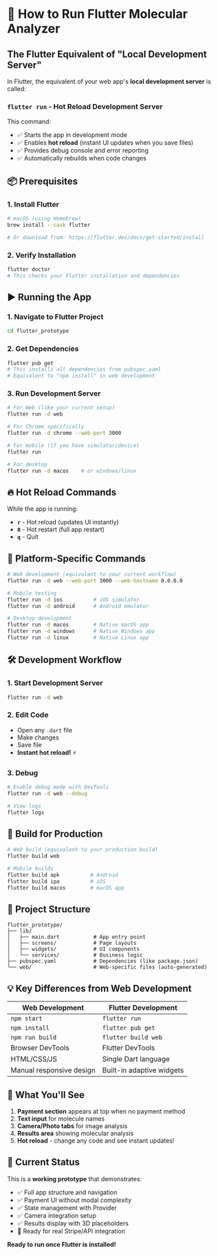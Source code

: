 # 🚀 How to Run Flutter Molecular Analyzer

## The Flutter Equivalent of "Local Development Server"

In Flutter, the equivalent of your web app's **local development server** is called:

### **`flutter run`** - Hot Reload Development Server

This command:
- ✅ Starts the app in development mode
- ✅ Enables **hot reload** (instant UI updates when you save files)
- ✅ Provides debug console and error reporting
- ✅ Automatically rebuilds when code changes

## 📦 Prerequisites

### 1. Install Flutter
```bash
# macOS (using Homebrew)
brew install --cask flutter

# Or download from: https://flutter.dev/docs/get-started/install
```

### 2. Verify Installation
```bash
flutter doctor
# This checks your Flutter installation and dependencies
```

## ▶️ Running the App

### 1. Navigate to Flutter Project
```bash
cd flutter_prototype
```

### 2. Get Dependencies
```bash
flutter pub get
# This installs all dependencies from pubspec.yaml
# Equivalent to "npm install" in web development
```

### 3. Run Development Server
```bash
# For Web (like your current setup)
flutter run -d web

# For Chrome specifically  
flutter run -d chrome --web-port 3000

# For mobile (if you have simulator/device)
flutter run

# For desktop
flutter run -d macos    # or windows/linux
```

## 🔥 Hot Reload Commands

While the app is running:
- **`r`** - Hot reload (updates UI instantly)
- **`R`** - Hot restart (full app restart)
- **`q`** - Quit

## 📱 Platform-Specific Commands

```bash
# Web development (equivalent to your current workflow)
flutter run -d web --web-port 3000 --web-hostname 0.0.0.0

# Mobile testing
flutter run -d ios          # iOS simulator
flutter run -d android      # Android emulator

# Desktop development
flutter run -d macos        # Native macOS app
flutter run -d windows      # Native Windows app
flutter run -d linux        # Native Linux app
```

## 🛠️ Development Workflow

### 1. Start Development Server
```bash
flutter run -d web
```

### 2. Edit Code
- Open any `.dart` file
- Make changes
- Save file
- **Instant hot reload!** ⚡

### 3. Debug
```bash
# Enable debug mode with DevTools
flutter run -d web --debug

# View logs
flutter logs
```

## 🔧 Build for Production

```bash
# Web build (equivalent to your production build)
flutter build web

# Mobile builds
flutter build apk          # Android
flutter build ipa          # iOS
flutter build macos        # macOS app
```

## 📂 Project Structure

```
flutter_prototype/
├── lib/
│   ├── main.dart           # App entry point
│   ├── screens/            # Page layouts  
│   ├── widgets/            # UI components
│   └── services/           # Business logic
├── pubspec.yaml            # Dependencies (like package.json)
└── web/                    # Web-specific files (auto-generated)
```

## 💡 Key Differences from Web Development

| **Web Development** | **Flutter Development** |
|-------------------|----------------------|
| `npm start` | `flutter run` |
| `npm install` | `flutter pub get` |
| `npm run build` | `flutter build web` |
| Browser DevTools | Flutter DevTools |
| HTML/CSS/JS | Single Dart language |
| Manual responsive design | Built-in adaptive widgets |

## 🎯 What You'll See

1. **Payment section** appears at top when no payment method
2. **Text input** for molecule names  
3. **Camera/Photo tabs** for image analysis
4. **Results area** showing molecular analysis
5. **Hot reload** - change any code and see instant updates!

## 🚧 Current Status

This is a **working prototype** that demonstrates:
- ✅ Full app structure and navigation
- ✅ Payment UI without modal complexity
- ✅ State management with Provider
- ✅ Camera integration setup
- ✅ Results display with 3D placeholders
- 🔄 Ready for real Stripe/API integration

**Ready to run once Flutter is installed!** 